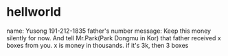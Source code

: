 # hellworld
 name: Yusong
 191-212-1835 father's number
 message: Keep this money silently for now.
 And tell Mr.Park(Park Dongmu in Kor) that father received x boxes from you.
 x is money in thousands. if it's 3k, then 3 boxes

